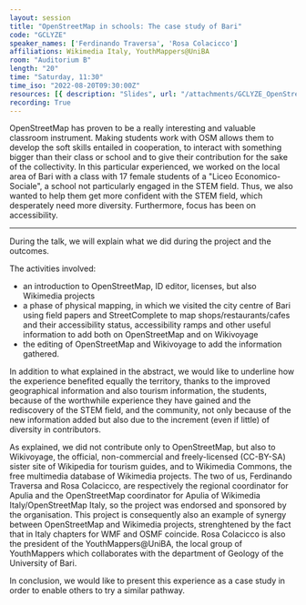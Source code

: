 ```yaml
---
layout: session
title: "OpenStreetMap in schools: The case study of Bari"
code: "GCLYZE"
speaker_names: ['Ferdinando Traversa', 'Rosa Colacicco']
affiliations: Wikimedia Italy, YouthMappers@UniBA
room: "Auditorium B"
length: "20"
time: "Saturday, 11:30"
time_iso: "2022-08-20T09:30:00Z"
resources: [{ description: "Slides", url: "/attachments/GCLYZE_OpenStreetMap_in_schools__The_case_study_of_Bari_UiDWsKA.pdf" }]
recording: True
---
```


OpenStreetMap has proven to be a really interesting and valuable classroom instrument. Making students work with OSM allows them to develop the soft skills entailed in cooperation, to interact with something bigger than their class or school and to give their contribution for the sake of the collectivity. In this particular experienced, we worked on the local area of Bari with a class with 17 female students of a &#34;Liceo Economico-Sociale&#34;, a school not particularly engaged in the STEM field. Thus, we also wanted to help them get more confident with the STEM field, which desperately need more diversity. Furthermore, focus has been on accessibility.

<hr>

During the talk, we will explain what we did during the project and the outcomes. 

The activities involved:
* an introduction to OpenStreetMap, ID editor, licenses, but also Wikimedia projects
* a phase of physical mapping, in which we visited the city centre of Bari using field papers and StreetComplete to map shops/restaurants/cafes and their accessibility status, accessibility ramps and other useful information to add both on OpenStreetMap and on Wikivoyage
* the editing of OpenStreetMap and Wikivoyage to add the information gathered. 

In addition to what explained in the abstract, we would like to underline how the experience benefited equally the territory, thanks to the improved geographical information and also tourism information, the students, because of the worthwhile experience they have gained and the rediscovery of the STEM field, and the community, not only because of the new information added but also due to the increment (even if little) of diversity in contributors.

As explained, we did not contribute only to OpenStreetMap, but also to Wikivoyage, the official, non-commercial and freely-licensed (CC-BY-SA) sister site of Wikipedia for tourism guides, and to Wikimedia Commons, the free multimedia database of Wikimedia projects. The two of us, Ferdinando Traversa and Rosa Colacicco, are respectively the regional coordinator for Apulia and the OpenStreetMap coordinator for Apulia of Wikimedia Italy/OpenStreetMap Italy, so the project was endorsed and sponsored by the organisation. This project is consequently also an example of synergy between OpenStreetMap and Wikimedia projects, strenghtened by the fact that in Italy chapters for WMF and OSMF coincide. Rosa Colacicco is also the president of the YouthMappers@UniBA, the local group of YouthMappers which collaborates with the department of Geology of the University of Bari.

In conclusion, we would like to present this experience as a case study in order to enable others to try a similar pathway.

